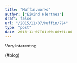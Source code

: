```yaml
---
title: "Muffin.works"
author: ["Eivind Hjertnes"]
draft: false
url: "/2015/11/07/Muffin/724"
type: "post"
date: 2015-11-07T01:00:00+01:00
---
```


Very interesting.

(#blog)
